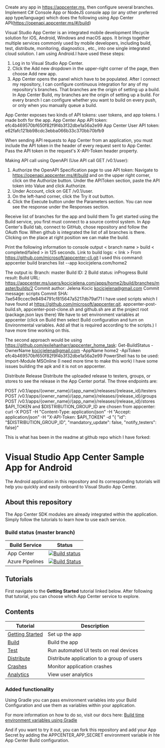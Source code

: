 Create any app in https://appcenter.ms, then configure several branches.
Implement C# Console App or NodeJS console app (or any other preferred app type/language) which does the following using App Center API(https://openapi.appcenter.ms/#/build)

Visual Studio App Center is an integrated mobile development lifecycle solution for iOS, Android, Windows and macOS apps. It brings together multiple services commonly used by mobile developers, including build, test, distribute, monitoring, diagnostics , etc., into one single integrated cloud solution.
I am using Android.I have used these steps:
1. Log in to Visual Studio App Center.
2. Click the Add new dropdown in the upper-right corner of the page, then choose Add new app.
3. App Center opens the panel which have to be populated.
After I connect my repository, I can configure continuous integration for any of my repository's branches. That branches are the origin of setting up a build. In App Center Build, my branches are the origin of setting up a build. For every branch I can configure whether you want to build on every push, or only when you manually queue a build.

App Center exposes two kinds of API tokens: user tokens, and app tokens. I made both for the app.
App Center App API token: efc4b469570bf650f82f9f4b3f32dbe1a56a2e99
App Center User API token:
e62fafc121bb98cdc3ebba066b33c370bb70bfb9

When sending API requests to App Center from an application, 
you must include the API token in the header of every request sent to App Center. Pass the API token in the request's X-API-Token header property.

Making API call using OpenAPI (Use API call GET /v0.1/user):
1. Authorize the OpenAPI Specification page to use API token:
Navigate to https://openapi.appcenter.ms/#/build and on the upper right corner, click on the Authorize button.
Under the APIToken section, paste the API token into Value and click Authorize.
2. Under Account, click on GET /v0.1/user.
3. On the left-hand corner, click the Try it out button.
4. Click the Execute button under the Parameters section.
You can now see the response under the Responses section.

Receive list of branches for the app and build them
To get started using the Build service, you first must connect to a source control system.
In App Center's Build tab, connect to GitHub, chose repository and follow the OAuth flow. When github is integrated the list of all branches is there. Clicking on the place at right position we can make the build.

Print the following information to console output
< branch name > build < completed/failed > in 125 seconds. Link to build logs: < link >
From https://github.com/microsoft/appcenter-cli.git I used this command:
appcenter build branches list --app kocicjelena.com/home2

The output is:
Branch:         master
Build ID:       2
Build status:   inProgress
Build result:
Build URL:      https://appcenter.ms/users/kocicjelena.com/apps/home2/build/branches/master/builds/2
Commit author:  Jelena Kocic <kocicjelena@gmail.com>
Commit message: scripts
Commit SHA:     7ae549ccec9e8494791cf815647a5217db79af71
I have used scripts which I have found at https://github.com/microsoft/appcenter.git.
appcenter-post-build.sh, appcenter-post-clone.sh and github.sh are at the project root (package.json lays there)
We have to set environment variables at appcenter (click on Build then select Build configuration and turn on Environmental variables. Add all that is required according to the scripts.)
I have more time working on this.

The second approach would be using 
https://github.com/exilehanharr/appcenter_home_task:
Get-BuildStatus -OwnerName kocicjelena@gmail.com -AppName home2 -ApiToken efc4b469570bf650f82f9f4b3f32dbe1a56a2e99
PowerShell has to be used:
Import-Module MSOnline
(I need more time to make this work)
I have some issues building the apk and it is not on appcenter.


Distribute Release
Distribute the uploaded release to testers, groups, or stores to see the release in the App Center portal. The three endpoints are:

POST /v0.1/apps/{owner_name}/{app_name}/releases/{release_id}/testers
POST /v0.1/apps/{owner_name}/{app_name}/releases/{release_id}/groups
POST /v0.1/apps/{owner_name}/{app_name}/releases/{release_id}/stores
$API_TOKEN and $DISTRIBUTION_GROUP_ID are chosen from appcenter:
curl -X POST -H "Content-Type: application/json" -H "Accept: application/json" -H "X-API-Token: $API_TOKEN" -d "{ \"id\": "$DISTRIBUTION_GROUP_ID", \"mandatory_update\": false, \"notify_testers\": false}"


This is what has been in the readme at github repo which I have forked:

# Visual Studio App Center Sample App for Android

The Android application in this repository and its corresponding tutorials will help you quickly and easily onboard to Visual Studio App Center.

## About this repository

The App Center SDK modules are already integrated within the application. Simply follow the tutorials to learn how to use each service.

### Build status (master branch)

| Build Service   | Status                                                                                                                                                                                                                                                           |
| --------------- | ---------------------------------------------------------------------------------------------------------------------------------------------------------------------------------------------------------------------------------------------------------------- |
| App Center      | [![Build status](https://build.appcenter.ms/v0.1/apps/36bd9b11-9076-42cf-af68-05beeaa070f9/branches/master/badge)](https://appcenter.ms)                                                                                                                         |
| Azure Pipelines | [![Build Status](https://dev.azure.com/msmobilecenter/Mobile-Center/_apis/build/status/sampleapp/microsoft.appcenter-sampleapp-android?branchName=master)](https://dev.azure.com/msmobilecenter/Mobile-Center/_build/latest?definitionId=3725&branchName=master) |

## Tutorials

First navigate to the **Getting Started** tutorial linked below. After following that tutorial, you can choose which App Center service to explore.

## Contents

| Tutorial                                                                                          | Description                                |
| ------------------------------------------------------------------------------------------------- | ------------------------------------------ |
| [Getting Started](https://docs.microsoft.com/en-us/appcenter/quickstarts/android/getting-started) | Set up the app                             |
| [Build](https://docs.microsoft.com/en-us/appcenter/quickstarts/android/build)                     | Build the app                              |
| [Test](https://docs.microsoft.com/en-us/appcenter/quickstarts/android/test)                       | Run automated UI tests on real devices     |
| [Distribute](https://docs.microsoft.com/en-us/appcenter/quickstarts/android/distribute)           | Distribute application to a group of users |
| [Crashes](https://docs.microsoft.com/en-us/appcenter/quickstarts/android/crashes)                 | Monitor application crashes                |
| [Analytics](https://docs.microsoft.com/en-us/appcenter/quickstarts/android/analytics)             | View user analytics                        |

### Added functionality

Using Gradle you can pass environment variables into your Build Configuration and use them as variables within your application.

For more information on how to do so, visit our docs here: [Build time environment variables using Gradle](https://docs.microsoft.com/en-us/appcenter/build/custom/variables/#buildgradle-for-android)

And if you want to try it out, you can fork this repository and add your App Secret by adding the APPCENTER_APP_SECRET environment variable in hte App Center Build configuration.
